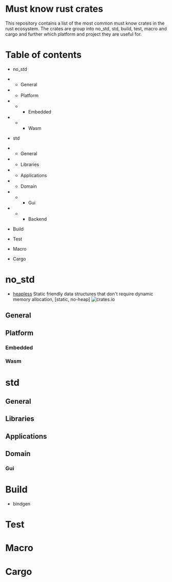 # Must know rust crates
This repository contains a list of the most common must know crates in the rust ecosystem. 
The crates are group into no_std, std, build, test, macro and cargo and further which platform and project they are useful for. 

# Table of contents
- no_std
- - General
- - Platform
- - - Embedded
- - - Wasm

- std
- - General
- - Libraries
- - Applications

- - Domain
- - - Gui
- - - Backend
- Build
- Test
- Macro
- Cargo

# no_std

- [heapless](https://crates.io/crates/heapless) Static friendly data structures that don't require dynamic memory allocation, [static, no-heap] ![crates.io](https://img.shields.io/crates/v/heapless.svg)

## General
## Platform
### Embedded
### Wasm

# std
## General
## Libraries
## Applications
## Domain
### Gui

# Build
- bindgen

# Test

# Macro

# Cargo
